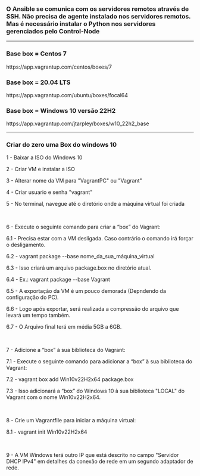<h3>O Ansible se comunica com os servidores remotos através de SSH.
Não precisa de agente instalado nos servidores remotos.
Mas é necessário instalar o Python nos servidores gerenciados pelo Control-Node</h3>
<hr>
<h3>Base box = Centos 7</h3>
<p>https://app.vagrantup.com/centos/boxes/7</p>

<h3>Base box = 20.04 LTS</h3>
<p>https://app.vagrantup.com/ubuntu/boxes/focal64</p>

<h3>Base box =  Windows 10 versão 22H2</h3>
<p>https://app.vagrantup.com/jtarpley/boxes/w10_22h2_base</p>
<hr>
<h3>Criar do zero uma Box do windows 10</h3>
<p>1 - Baixar a ISO do Windows 10</p>
<p>2 - Criar VM e instalar a ISO</p>
<p>3 - Alterar nome da VM para "VagrantPC" ou "Vagrant"</p>
<p>4 - Criar usuario e senha "vagrant"</p>
<p>5 - No terminal, navegue até o diretório onde a máquina virtual foi criada</p>
<br>
<p>6 - Execute o seguinte comando para criar a “box” do Vagrant:</p>
<p>6.1 - Precisa estar com a VM desligada. Caso contrário o comando irá forçar o desligamento.</p>
<p>6.2 - vagrant package --base nome_da_sua_máquina_virtual</p>
<p>6.3 - Isso criará um arquivo package.box no diretório atual.</p>
<p>6.4 - Ex.: vagrant package --base Vagrant</p>
<p>6.5 - A exportação da VM é um pouco demorada (Depndendo da configuração do PC).</p>
<p>6.6 - Logo após exportar, será realizada a compressão do arquivo que levará um tempo também.</p>
<p>6.7 - O Arquivo final terá em média 5GB a 6GB.</p>
<br>
<p>7 - Adicione a “box” à sua biblioteca do Vagrant:</p>
<p>7.1 - Execute o seguinte comando para adicionar a “box” à sua biblioteca do Vagrant:</p>
<p>7.2 - vagrant box add Win10v22H2x64 package.box</p>
<p>7.3 - Isso adicionará a “box” do Windows 10 à sua biblioteca "LOCAL" do Vagrant com o nome Win10v22H2x64.</p>
<br>
<p>8 - Crie um Vagrantfile para iniciar a máquina virtual:</p>
<p>8.1 - vagrant init Win10v22H2x64</p>
<br>
<p>9 - A VM Windows terá outro IP que está descrito no campo "Servidor DHCP IPv4"
em detalhes da conexão de rede em um segundo adaptador de rede.</p>



